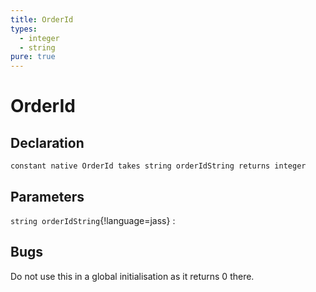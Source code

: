 ```yaml
---
title: OrderId
types:
  - integer
  - string
pure: true
---
```


# OrderId

## Declaration

```jass
constant native OrderId takes string orderIdString returns integer
```

## Parameters
`string orderIdString`{!language=jass}
: 

## Bugs 
Do not use this in a global initialisation as it returns 0 there.

